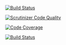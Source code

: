 [![Build Status](https://www.travis-ci.com/gizmo10475/mvcProj.svg?branch=master)](https://www.travis-ci.com/gizmo10475/mvcProj)

[![Scrutinizer Code Quality](https://scrutinizer-ci.com/g/gizmo10475/mvcProj/badges/quality-score.png?b=master)](https://scrutinizer-ci.com/g/gizmo10475/mvcProj/?branch=master)

[![Code Coverage](https://scrutinizer-ci.com/g/gizmo10475/mvcProj/badges/coverage.png?b=master)](https://scrutinizer-ci.com/g/gizmo10475/mvcProj/?branch=master)

[![Build Status](https://scrutinizer-ci.com/g/gizmo10475/mvcProj/badges/build.png?b=master)](https://scrutinizer-ci.com/g/gizmo10475/mvcProj/build-status/master)
